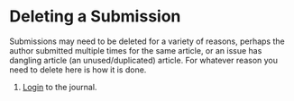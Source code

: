 # Deleting a Submission

Submissions may need to be deleted for a variety of reasons, perhaps the author submitted multiple times for the same article, or an issue has  dangling article (an unused/duplicated) article.  For whatever reason you need to delete here is how it is done.

1.  [Login](https://journals.library.csuci.edu/ojs/index.php/delfines/login) to the journal.
